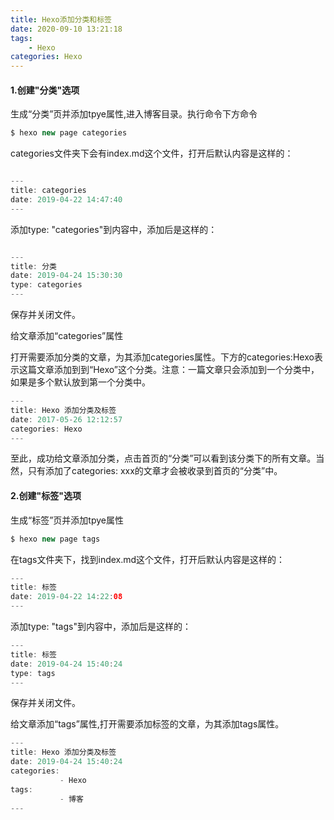 ```yaml
---
title: Hexo添加分类和标签
date: 2020-09-10 13:21:18
tags:
    - Hexo
categories: Hexo
---
```

#### 1.创建"分类"选项
生成“分类”页并添加tpye属性,进入博客目录。执行命令下方命令
```java
$ hexo new page categories
```
categories文件夹下会有index.md这个文件，打开后默认内容是这样的：
```java

---
title: categories
date: 2019-04-22 14:47:40
---
```
添加type: "categories"到内容中，添加后是这样的：
```java

---
title: 分类
date: 2019-04-24 15:30:30
type: categories
---
```
保存并关闭文件。

给文章添加“categories”属性

打开需要添加分类的文章，为其添加categories属性。下方的categories:Hexo表示这篇文章添加到到“Hexo”这个分类。注意：一篇文章只会添加到一个分类中，如果是多个默认放到第一个分类中。
```java
---
title: Hexo 添加分类及标签
date: 2017-05-26 12:12:57
categories: Hexo
---
```
至此，成功给文章添加分类，点击首页的“分类”可以看到该分类下的所有文章。当然，只有添加了categories: xxx的文章才会被收录到首页的“分类”中。
#### 2.创建"标签"选项
生成“标签”页并添加tpye属性
```java
$ hexo new page tags
```
在tags文件夹下，找到index.md这个文件，打开后默认内容是这样的：
```java
---
title: 标签
date: 2019-04-22 14:22:08
---
```
添加type: "tags"到内容中，添加后是这样的：
```java
---
title: 标签
date: 2019-04-24 15:40:24
type: tags
---
```
保存并关闭文件。

给文章添加“tags”属性,打开需要添加标签的文章，为其添加tags属性。
```java
---
title: Hexo 添加分类及标签
date: 2019-04-24 15:40:24
categories: 
           - Hexo
tags:
           - 博客
---
```













